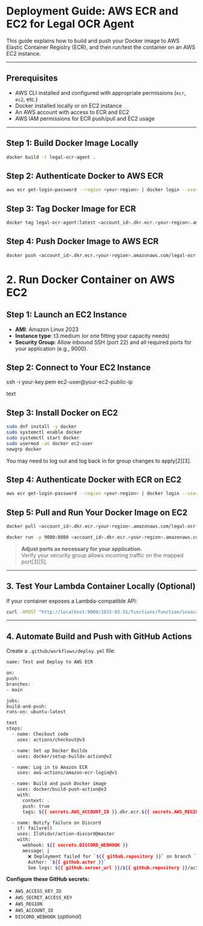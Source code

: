 
# Deployment Guide: AWS ECR and EC2 for Legal OCR Agent

This guide explains how to build and push your Docker image to AWS Elastic Container Registry (ECR), and then run/test the container on an AWS EC2 instance.

---

## Prerequisites

- AWS CLI installed and configured with appropriate permissions (`ecr`, `ec2`, etc.)
- Docker installed locally or on EC2 instance
- An AWS account with access to ECR and EC2
- AWS IAM permissions for ECR push/pull and EC2 usage

---

## Step 1: Build Docker Image Locally

```bash
docker build -t legal-ocr-agent .

```

## Step 2: Authenticate Docker to AWS ECR

```bash
aws ecr get-login-password --region <your-region> | docker login --username AWS --password-stdin <account_id>.dkr.ecr.<your-region>.amazonaws.com
```

##  Step 3: Tag Docker Image for ECR

```bash 
docker tag legal-ocr-agent:latest <account_id>.dkr.ecr.<your-region>.amazonaws.com/legal-ocr-agent:latest
```

## Step 4: Push Docker Image to AWS ECR

```bash
docker push <account_id>.dkr.ecr.<your-region>.amazonaws.com/legal-ocr-agent:latest
```

# 2. Run Docker Container on AWS EC2

## Step 1: Launch an EC2 Instance

- **AMI**: Amazon Linux 2023
- **Instance type**: t3.medium (or one fitting your capacity needs)
- **Security Group**: Allow inbound SSH (port 22) and all required ports for your application (e.g., 9000).

## Step 2: Connect to Your EC2 Instance

ssh -i your-key.pem ec2-user@your-ec2-public-ip

text

## Step 3: Install Docker on EC2
```bash
sudo dnf install -y docker
sudo systemctl enable docker
sudo systemctl start docker
sudo usermod -aG docker ec2-user
newgrp docker
```
You may need to log out and log back in for group changes to apply[2][3].

## Step 4: Authenticate Docker with ECR on EC2
```bash
aws ecr get-login-password --region <your-region> | docker login --username AWS --password-stdin <account_id>.dkr.ecr.<your-region>.amazonaws.com
```

## Step 5: Pull and Run Your Docker Image on EC2

```bash
docker pull <account_id>.dkr.ecr.<your-region>.amazonaws.com/legal-ocr-agent:latest

docker run -p 9000:8080 <account_id>.dkr.ecr.<your-region>.amazonaws.com/legal-ocr-agent:latest
```
> **Adjust ports as necessary for your application.**  
Verify your security group allows incoming traffic on the mapped port[3][5].

---

## 3. Test Your Lambda Container Locally (Optional)

If your container exposes a Lambda-compatible API:
```bash
curl -XPOST "http://localhost:9000/2015-03-31/functions/function/invocations" -d '{"body": "{"question": "What is the export law in Texas?"}"}'

```

---

## 4. Automate Build and Push with GitHub Actions

Create a `.github/workflows/deploy.yml` file:

```bash
name: Test and Deploy to AWS ECR

on:
push:
branches:
- main

jobs:
build-and-push:
runs-on: ubuntu-latest

text
steps:
  - name: Checkout code
    uses: actions/checkout@v3

  - name: Set up Docker Buildx
    uses: docker/setup-buildx-action@v2

  - name: Log in to Amazon ECR
    uses: aws-actions/amazon-ecr-login@v1

  - name: Build and push Docker image
    uses: docker/build-push-action@v3
    with:
      context: .
      push: true
      tags: ${{ secrets.AWS_ACCOUNT_ID }}.dkr.ecr.${{ secrets.AWS_REGION }}.amazonaws.com/legal-ocr-agent:latest

  - name: Notify failure on Discord
    if: failure()
    uses: Ilshidur/action-discord@master
    with:
      webhook: ${{ secrets.DISCORD_WEBHOOK }}
      message: |
        ❌ Deployment failed for `${{ github.repository }}` on branch `${{ github.ref_name }}`
        Author: `${{ github.actor }}`
        See logs: ${{ github.server_url }}/${{ github.repository }}/actions/runs/${{ github.run_id }}
```

**Configure these GitHub secrets:**

- `AWS_ACCESS_KEY_ID`
- `AWS_SECRET_ACCESS_KEY`
- `AWS_REGION`
- `AWS_ACCOUNT_ID`
- `DISCORD_WEBHOOK` (*optional*)



